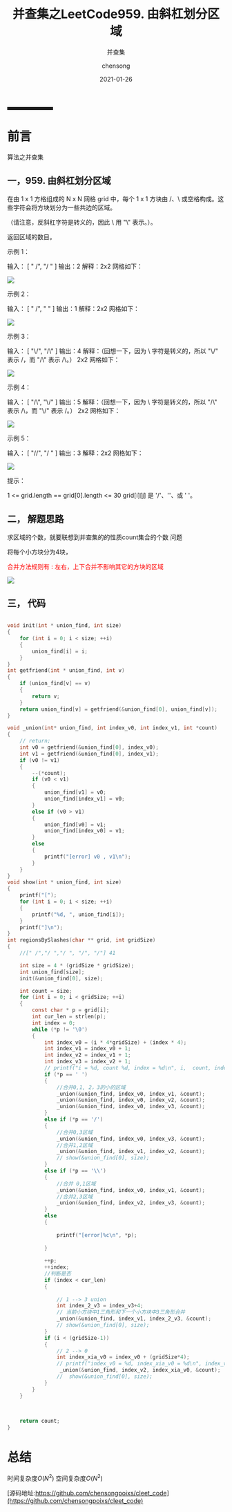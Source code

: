 ﻿---
layout:     post
title:      并查集之LeetCode959. 由斜杠划分区域
subtitle:   并查集
date:       2021-01-26
times:       02::29:00
author:     chensong
header-img: img/2019-02-02/bg_socketopt.jpg
catalog: 	 true
tags:
    - 算法
    - LeetCode
    - 并查集
---




<hr style=" border:solid; width:100px; height:1px;" color=#000000 size=1">

# 前言

算法之并查集

## 一，959. 由斜杠划分区域


在由 1 x 1 方格组成的 N x N 网格 grid 中，每个 1 x 1 方块由 /、\ 或空格构成。这些字符会将方块划分为一些共边的区域。

（请注意，反斜杠字符是转义的，因此 \ 用 "\\" 表示。）。

返回区域的数目。

 

示例 1：

输入：
[
  " /",
  "/ "
]
输出：2
解释：2x2 网格如下：

![](https://github.com/chensongpoixs/chensongpoixs.github.io/blob/master/img/2021-01-26/1.png?raw=true)


示例 2：

输入：
[
  " /",
  "  "
]
输出：1
解释：2x2 网格如下：

![](https://github.com/chensongpoixs/chensongpoixs.github.io/blob/master/img/2021-01-26/2.png?raw=true)

示例 3：

输入：
[
  "\\/",
  "/\\"
]
输出：4
解释：（回想一下，因为 \ 字符是转义的，所以 "\\/" 表示 \/，而 "/\\" 表示 /\。）
2x2 网格如下：

![](https://github.com/chensongpoixs/chensongpoixs.github.io/blob/master/img/2021-01-26/3.png?raw=true)

示例 4：

输入：
[
  "/\\",
  "\\/"
]
输出：5
解释：（回想一下，因为 \ 字符是转义的，所以 "/\\" 表示 /\，而 "\\/" 表示 \/。）
2x2 网格如下：

![](https://github.com/chensongpoixs/chensongpoixs.github.io/blob/master/img/2021-01-26/4.png?raw=true)

示例 5：

输入：
[
  "//",
  "/ "
]
输出：3
解释：2x2 网格如下：

![](https://github.com/chensongpoixs/chensongpoixs.github.io/blob/master/img/2021-01-26/5.png?raw=true)

提示：

1 <= grid.length == grid[0].length <= 30
grid[i][j] 是 '/'、'\'、或 ' '。

## 二， 解题思路

求区域的个数，就要联想到并查集的的性质count集合的个数 问题


将每个小方块分为4块，

<font color='red'>
合并方法规则有 :
 左右，上下合并不影响其它的方块的区域
 </font>

![](https://github.com/chensongpoixs/chensongpoixs.github.io/blob/master/img/2021-01-26/merge.png?raw=true)

## 三， 代码
```c

void init(int * union_find, int size)
{
    for (int i = 0; i < size; ++i)
    {
        union_find[i] = i;
    }
}
int getfriend(int * union_find, int v)
{
    if (union_find[v] == v)
    {
        return v;
    }
    return union_find[v] = getfriend(&union_find[0], union_find[v]);
}

void _union(int* union_find, int index_v0, int index_v1, int *count)
{
    // return;
    int v0 = getfriend(&union_find[0], index_v0);
    int v1 = getfriend(&union_find[0], index_v1);
    if (v0 != v1)
    {
        --(*count);
        if (v0 < v1)
        {
            union_find[v1] = v0;
            union_find[index_v1] = v0;
        }
        else if (v0 > v1)
        {
            union_find[v0] = v1;
            union_find[index_v0] = v1;
        }
        else 
        {
            printf("[error] v0 , v1\n");
        }
    }
}
void show(int * union_find, int size)
{
    printf("[");
    for (int i = 0; i < size; ++i)
    {
        printf("%d, ", union_find[i]);
    }
    printf("]\n");
}
int regionsBySlashes(char ** grid, int gridSize)
{
    //[" /","/ ","/ ", "/", "/"] 41

    int size = 4 * (gridSize * gridSize);
    int union_find[size];
    init(&union_find[0], size);

    int count = size;
    for (int i = 0; i < gridSize; ++i)
    {
        const char * p = grid[i];
        int cur_len = strlen(p);
        int index = 0;
        while (*p != '\0')
        {
            int index_v0 = (i * 4*gridSize) + (index * 4);
            int index_v1 = index_v0 + 1;
            int index_v2 = index_v1 + 1;
            int index_v3 = index_v2 + 1;
            // printf("i = %d, count %d, index = %d\n", i,  count, index_v0);
            if (*p == ' ')
            {
                //合并0,1, 2，3的小的区域
                _union(&union_find, index_v0, index_v1, &count);
                _union(&union_find, index_v0, index_v2, &count);
                _union(&union_find, index_v0, index_v3, &count);   
            }
            else if (*p == '/')
            {
                //合并0,3区域
                _union(&union_find, index_v0, index_v3, &count);
                //合并1,2区域
                _union(&union_find, index_v1, index_v2, &count);
                // show(&union_find[0], size);
            }
            else if (*p == '\\')
            {
            	//合并 0,1区域
                _union(&union_find, index_v0, index_v1, &count);
                //合并2,3区域
                _union(&union_find, index_v2, index_v3, &count);
            }
            else 
            {
                
                printf("[error]%c\n", *p);
              
            }
           
			++p;
            ++index;
            //判断是否
            if (index < cur_len)
            {
            
                // 1 --> 3 union
                int index_2_v3 = index_v3+4;
                // 当前小方块中1三角形和下一个小方块中3三角形合并
                _union(&union_find, index_v1, index_2_v3, &count);
                // show(&union_find[0], size);
            }
            if (i < (gridSize-1))
            {
                // 2 --> 0
                int index_xia_v0 = index_v0 + (gridSize*4);
                // printf("index_v0 = %d, index_xia_v0 = %d\n", index_v0, index_xia_v0);
                 _union(&union_find, index_v2, index_xia_v0, &count);
                //  show(&union_find[0], size);
            }
        }
    }
    
    

    return count;
}
```



# 总结

时间复杂度$O(N^2)$
空间复杂度$O(N^2)$

[源码地址:https://github.com/chensongpoixs/cleet_code](https://github.com/chensongpoixs/cleet_code)
